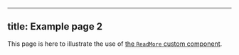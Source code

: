 ***

## title: Example page 2

This page is here to illustrate the use of [the `ReadMore` custom component](/editors/markdown/custom-components/readmore/).
